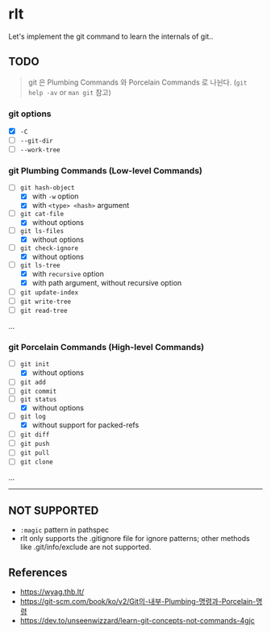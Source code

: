 # rlt 

Let's implement the git command to learn the internals of git..

## TODO 

> git 은 Plumbing Commands 와 Porcelain Commands 로 나뉜다. (`git help -av` or `man git` 참고)

### git options

- [x] `-C` 
- [ ] `--git-dir`
- [ ] `--work-tree`

### git Plumbing Commands (Low-level Commands)

- [ ] `git hash-object`
  - [x] with `-w` option
  - [x] with `<type> <hash>` argument
- [ ] `git cat-file`
  - [x] without options
- [ ] `git ls-files`
  - [x] without options
- [ ] `git check-ignore`
  - [x] without options
- [ ] `git ls-tree`
  - [x] with `recursive` option
  - [x] with path argument, without recursive option
- [ ] `git update-index`
- [ ] `git write-tree`
- [ ] `git read-tree`

...

### git Porcelain Commands (High-level Commands)

- [ ] `git init`
  - [x] without options
- [ ] `git add`
- [ ] `git commit`
- [ ] `git status`
  - [x] without options
- [ ] `git log`
  - [x] without support for packed-refs
- [ ] `git diff`
- [ ] `git push`
- [ ] `git pull`
- [ ] `git clone`

...

---

## NOT SUPPORTED

- `:magic` pattern in pathspec
- rlt only supports the .gitignore file for ignore patterns; other methods like .git/info/exclude are not supported.

## References

- https://wyag.thb.lt/
- https://git-scm.com/book/ko/v2/Git의-내부-Plumbing-명령과-Porcelain-명령
- https://dev.to/unseenwizzard/learn-git-concepts-not-commands-4gjc

